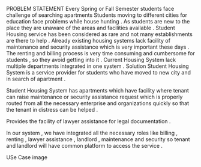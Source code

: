 PROBLEM STATEMENT
Every Spring or Fall Semester students face challenge of searching apartments
Students moving to different cities for education face problems while house hunting . As students are new to the place they are unaware of the areas and facilities available .
Student Housing service has been considered as rare and not many establishments are there to help .
Already existing housing systems lack facility of maintenance and security assistance which is very important these days .
The renting and billing process is very time consuming and cumbersome for students , so they avoid getting into it .
Current Housing System lack multiple departments integrated in one system .
Solution
Student Housing System is a service provider for students who have moved to new city and in search of apartment .

Student Housing System has apartments which have facility where tenant can raise maintenance or security assistance request which is properly routed from all the necessary enterprise and organizations quickly so that the tenant in distress can be helped .

Provides the facility of lawyer assistance for legal documentation .

In our system , we have integrated all the necessary roles like billing , renting , lawyer assistance , landlord , maintenance and security so tenant and landlord will have common platform to access the service .

USe Case
image
